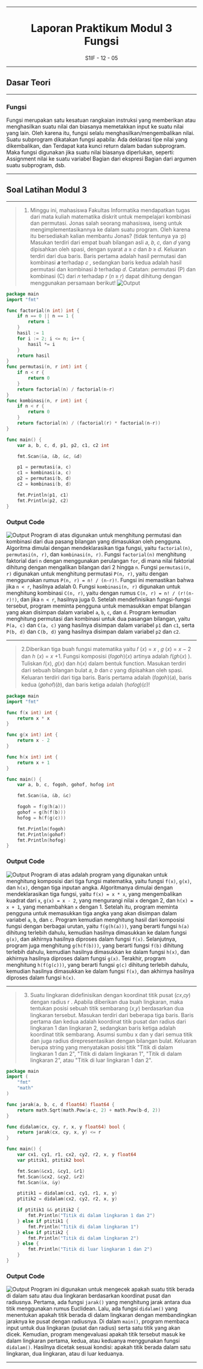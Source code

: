 
---
<h1 align="center">Laporan Praktikum Modul 3 <br>Fungsi</h1>
<!-- <p align="center">Rayhandhika Shafa Bagastama - 103112400278</p> -->
<p align="center">S1IF - 12 - 05</p>


---
## Dasar Teori
---
### Fungsi

Fungsi merupakan satu kesatuan rangkaian instruksi yang memberikan atau menghasilkan suatu nilai dan biasanya memetakkan input ke suatu nilai yang lain. Oleh karena itu, fungsi selalu menghasilkan/mengembalikan nilai. Suatu subprogram dikatakan fungsi apabila: Ada deklarasi tipe nilai yang dikembalikan, dan Terdapat kata kunci return dalam badan subprogram. Maka fungsi digunakan jika suatu nilai biasanya diperlukan, seperti: Assignment nilai ke suatu variabel Bagian dari ekspresi Bagian dari argumen suatu subprogram, dsb.

---
## Soal Latihan Modul 3


---


> 1. Minggu ini, mahasiswa Fakultas Informatika mendapatkan tugas dari mata kuliah matematika diskrit untuk mempelajari kombinasi dan permutasi. Jonas salah seorang mahasiswa, iseng untuk mengimplementasikannya ke dalam suatu program. Oleh karena itu bersediakah kalian membantu Jonas? (tidak tentunya ya :p) Masukan terdiri dari empat buah bilangan asli 𝑎, 𝑏, 𝑐, dan 𝑑 yang dipisahkan oleh spasi, dengan syarat 𝑎 ≥ 𝑐 dan 𝑏 ≥ 𝑑. Keluaran terdiri dari dua baris. Baris pertama adalah hasil permutasi dan kombinasi 𝒂 terhadap 𝑐 , sedangkan baris kedua adalah hasil permutasi dan kombinasi 𝑏 terhadap 𝑑. Catatan: permutasi (P) dan kombinasi (C) dari 𝑛 terhadap 𝑟 (𝑛 ≥ 𝑟) dapat dihitung dengan menggunakan persamaan berikut!
![Output](Pictures/rumuspermutasi.png)
```go
package main
import "fmt"

func factorial(n int) int {
    if n == 0 || n == 1 {
        return 1
    }
    hasil := 1
    for i := 2; i <= n; i++ {
        hasil *= i
    }
    return hasil
}
func permutasi(n, r int) int {
    if n < r {
        return 0
    }
    return factorial(n) / factorial(n-r)
}
func kombinasi(n, r int) int {
    if n < r {
        return 0
    }
    return factorial(n) / (factorial(r) * factorial(n-r))
}

func main() {
    var a, b, c, d, p1, p2, c1, c2 int

    fmt.Scan(&a, &b, &c, &d)

    p1 = permutasi(a, c)
    c1 = kombinasi(a, c)
    p2 = permutasi(b, d)
    c2 = kombinasi(b, d)

    fmt.Println(p1, c1)
    fmt.Println(p2, c2)
}
```
### Output Code
![Output](Pictures/Output-Soal1-Modul3.png)
Program di atas digunakan untuk menghitung permutasi dan kombinasi dari dua pasang bilangan yang dimasukkan oleh pengguna. Algoritma dimulai dengan mendeklarasikan tiga fungsi, yaitu `factorial(n)`, `permutasi(n, r)`, dan `kombinasi(n, r)`. Fungsi `factorial(n)` menghitung faktorial dari `n` dengan menggunakan perulangan `for`, di mana nilai faktorial dihitung dengan mengalikan bilangan dari 2 hingga `n`. Fungsi `permutasi(n, r)` digunakan untuk menghitung permutasi `P(n, r)`, yaitu dengan menggunakan rumus `P(n, r) = n! / (n-r)!`. Fungsi ini memastikan bahwa jika `n < r`, hasilnya adalah 0. Fungsi `kombinasi(n, r)` digunakan untuk menghitung kombinasi `C(n, r)`, yaitu dengan rumus `C(n, r) = n! / (r!(n-r)!)`, dan jika `n < r`, hasilnya juga 0. Setelah mendefinisikan fungsi-fungsi tersebut, program meminta pengguna untuk memasukkan empat bilangan yang akan disimpan dalam variabel `a`, `b`, `c`, dan `d`. Program kemudian menghitung permutasi dan kombinasi untuk dua pasangan bilangan, yaitu `P(a, c)` dan `C(a, c)` yang hasilnya disimpan dalam variabel `p1` dan `c1`, serta `P(b, d)` dan `C(b, d)` yang hasilnya disimpan dalam variabel `p2` dan `c2`.

---

>  2.Diberikan tiga buah fungsi matematika yaitu 𝑓 (𝑥) = 𝑥 , 𝑔 (𝑥) = 𝑥 − 2 dan ℎ (𝑥) = 𝑥 +1. Fungsi komposisi (𝑓𝑜𝑔𝑜ℎ)(𝑥) artinya adalah 𝑓(𝑔ℎ(𝑥) ). Tuliskan 𝑓(𝑥), 𝑔(𝑥) dan ℎ(𝑥) dalam bentuk function. Masukan terdiri dari sebuah bilangan bulat 𝑎, 𝑏 dan 𝑐 yang dipisahkan oleh spasi. Keluaran terdiri dari tiga baris. Baris pertama adalah (𝑓𝑜𝑔𝑜ℎ)(𝑎), baris kedua (𝑔𝑜ℎ𝑜𝑓)(𝑏), dan baris ketiga adalah (ℎ𝑜𝑓𝑜𝑔)(𝑐)!

```go
package main
import "fmt"

func f(x int) int {
    return x * x
}

func g(x int) int {
    return x - 2
}

func h(x int) int {
    return x + 1
}

func main() {
    var a, b, c, fogoh, gohof, hofog int

    fmt.Scan(&a, &b, &c)

    fogoh = f(g(h(a)))
    gohof = g(h(f(b)))
    hofog = h(f(g(c)))

    fmt.Println(fogoh)
    fmt.Println(gohof)
    fmt.Println(hofog)
}
```
### Output Code
![Output](Pictures/Output-Soal2-Modul3.png)
Program di atas adalah program yang digunakan untuk menghitung komposisi dari tiga fungsi matematika, yaitu fungsi `f(x)`, `g(x)`, dan `h(x)`, dengan tiga inputan angka. Algoritmanya dimulai dengan mendeklarasikan tiga fungsi, yaitu `f(x) = x * x`, yang mengembalikan kuadrat dari `x`, `g(x) = x - 2`, yang mengurangi nilai `x` dengan 2, dan `h(x) = x + 1`, yang menambahkan `x` dengan 1. Setelah itu, program meminta pengguna untuk memasukkan tiga angka yang akan disimpan dalam variabel `a`, `b`, dan `c`. Program kemudian menghitung hasil dari komposisi fungsi dengan berbagai urutan, yaitu `f(g(h(a)))`, yang berarti fungsi `h(a)` dihitung terlebih dahulu, kemudian hasilnya dimasukkan ke dalam fungsi `g(x)`, dan akhirnya hasilnya diproses dalam fungsi `f(x)`. Selanjutnya, program juga menghitung `g(h(f(b)))`, yang berarti fungsi `f(b)` dihitung terlebih dahulu, kemudian hasilnya dimasukkan ke dalam fungsi `h(x)`, dan akhirnya hasilnya diproses dalam fungsi `g(x)`. Terakhir, program menghitung `h(f(g(c)))`, yang berarti fungsi `g(c)` dihitung terlebih dahulu, kemudian hasilnya dimasukkan ke dalam fungsi `f(x)`, dan akhirnya hasilnya diproses dalam fungsi `h(x)`. 

---

> 3. Suatu lingkaran didefinisikan dengan koordinat titik pusat (𝑐𝑥,𝑐𝑦) dengan radius r . Apabila diberikan dua buah lingkaran, maka tentukan posisi sebuah titik sembarang (𝑥,𝑦) berdasarkan dua lingkaran tersebut. Masukan terdiri dari beberapa tiga baris. Baris pertama dan kedua adalah koordinat titik pusat dan radius dari lingkaran 1 dan lingkaran 2, sedangkan baris ketiga adalah koordinat titik sembarang. Asumsi sumbu x dan y dari semua titik dan juga radius direpresentasikan dengan bilangan bulat. Keluaran berupa string yang menyatakan posisi titik "Titik di dalam lingkaran 1 dan 2", "Titik di dalam lingkaran 1", "Titik di dalam lingkaran 2", atau "Titik di luar lingkaran 1 dan 2".

```go
package main
import (
    "fmt"
    "math"
)

func jarak(a, b, c, d float64) float64 {
    return math.Sqrt(math.Pow(a-c, 2) + math.Pow(b-d, 2))
}

func didalam(cx, cy, r, x, y float64) bool {
    return jarak(cx, cy, x, y) <= r
}

func main() {
    var cx1, cy1, r1, cx2, cy2, r2, x, y float64
    var ptitik1, ptitik2 bool

    fmt.Scan(&cx1, &cy1, &r1)
    fmt.Scan(&cx2, &cy2, &r2)
    fmt.Scan(&x, &y)

    ptitik1 = didalam(cx1, cy1, r1, x, y)
    ptitik2 = didalam(cx2, cy2, r2, x, y)

    if ptitik1 && ptitik2 {
        fmt.Println("Titik di dalam lingkaran 1 dan 2")
    } else if ptitik1 {
        fmt.Println("Titik di dalam lingkaran 1")
    } else if ptitik2 {
        fmt.Println("Titik di dalam lingkaran 2")
    } else {
        fmt.Println("Titik di luar lingkaran 1 dan 2")
    }
}
```
### Output Code
![Output](Pictures/Output-Soal3-Modul3.png)
Program ini digunakan untuk mengecek apakah suatu titik berada di dalam satu atau dua lingkaran berdasarkan koordinat pusat dan radiusnya. Pertama, ada fungsi `jarak()` yang menghitung jarak antara dua titik menggunakan rumus Euclidean. Lalu, ada fungsi `didalam()` yang menentukan apakah titik berada di dalam lingkaran dengan membandingkan jaraknya ke pusat dengan radiusnya.
Di dalam `main()`, program membaca input untuk dua lingkaran (pusat dan radius) serta satu titik yang akan dicek. Kemudian, program mengevaluasi apakah titik tersebut masuk ke dalam lingkaran pertama, kedua, atau keduanya menggunakan fungsi `didalam()`. Hasilnya dicetak sesuai kondisi: apakah titik berada dalam satu lingkaran, dua lingkaran, atau di luar keduanya.

---














